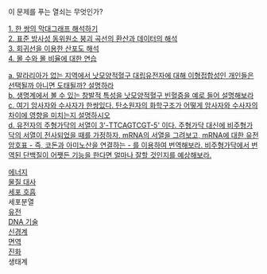 이 문제를 푸는 열쇠는 무엇인가?    

[1. 한 쌍의 막대그래프 해석하기](md/1.md)   
[2. 표준 방사성 동위원소 붕괴 곡선의 환산과 데이터의 해석](md/2.md)  
[3. 회귀선을 이용한 산포도 해석](md/3.md)  
[4. 몰 수와 몰 비율에 대한 연습](md/4.html)  


[a. 말라리아가 없는 지역에서 낫모양적혈구 대립유전자에 대해 이형접합성인 개인들은 선택될까 아니면 도태될까? 설명하라](md/a.md)   
[b. 생명계에서 볼 수 있는 창발적 특성을 낫모양적혈구 빈혈증을 예로 들어 설명해보라](md/b.md)   
[c. 여기 암사자와 수사자가 한쌍있다. 탄소원자의 화학구조가 어떻게 암사자와 수사자의 차이에 영향을 미치는지 설명하시오](md/c.md)    
[d. 유전자의 주형가닥의 서열이 3'-TTCAGTCGT-5' 이다. 주형가닥 대신에 비주형가닥의 서열이 전사되었을 때를 가정하자. mRNA의 서열을 그려보고, mRNA에 대한 유전암호표 - 즉, 코돈과 아미노산을 연결하는 - 를 이용하여 번역해보라. 비주형가닥에서 번역된 단백질이 어쨋든 기능을 한다면 얼마나 잘할 것인지를 예상해보라.](md/d.md)      


[에너지](md/energy.md)    
[물질 대사](md/metabolism.md)  
[세포 호흡](md/respiration.md)        
세포분열     
[유전](md/genetics.md)     
[DNA 기술](md/DNAtechnology.md)     
[신경계](md/nerve.md)     
[면역](md/immune.md)   
[진화](md/evolution.md)      
생태계   
